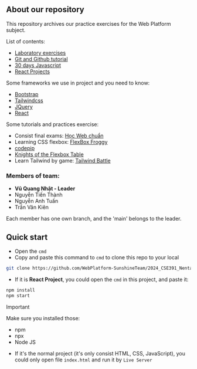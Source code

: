 ## About our repository
This repository archives our practice exercises for the Web Platform subject.

List of contents:
- [Laboratory exercises](/Laboratory/)
- [Git and Github tutorial](/Git-and-Github/Git-and-Github.md)
- [30 days Javascript](/30days-Javascript/)
- [React Projects](/ReactJS-Project/)

Some frameworks we use in project and you need to know:
- [Bootstrap](https://getbootstrap.com/)
- [Tailwindcss](https://tailwindcss.com/)
- [JQuery](https://jquery.com/)
- [React](https://react.dev/)

Some tutorials and practices exercise:
- Consist final exams: [Học Web chuẩn](https://hocwebchuan.com/)
- Learning CSS flexbox: [FlexBox Froggy](https://flexboxfroggy.com/)
- [codepip](https://codepip.com/games/)
- [Knights of the Flexbox Table](https://knightsoftheflexboxtable.com/)
- Learn Tailwind by game: [Tailwind Battle](https://www.tailwindbattle.com/)

### Members of team:
- **Vũ Quang Nhật - Leader**
- Nguyễn Tiến Thành
- Nguyễn Anh Tuấn
- Trần Văn Kiên

Each member has one own branch, and the 'main' belongs to the leader.

## Quick start
- Open the `cmd`
- Copy and paste this command to `cmd` to clone this repo to your local
```bash
git clone https://github.com/WebPlatform-SunshineTeam/2024_CSE391_NentangWeb.git
```
- If it is **React Project**, you could open the `cmd` in this project, and paste it:
```bash
npm install
npm start
```
> [!IMPORTANT]
> Make sure you installed those:
> - npm
> - npx
> - Node JS

- If it's the normal project (it's only consist HTML, CSS, JavaScript), you could only open file `index.html` and run it by `Live Server`